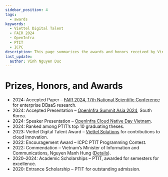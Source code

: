 ```yaml
---
sidebar_position: 4
tags:
  - awards
keywords:
  - Viettel Digital Talent
  - FAIR 2024
  - OpenInfra
  - PTIT
  - ICPC
description: This page summarizes the awards and honors received by Vinh Nguyen Duc.
last_update:
  author: Vinh Nguyen Duc
---
```


# Prizes, Honors, and Awards

- 2024: Accepted Paper – [FAIR 2024, 17th National Scientific Conference](https://drive.google.com/file/d/1UP12xblSDyQLBufYA38TzoVrzvtt6Jxh/view?usp=drive_link) for enterprise DBaaS research.
- 2024: Accepted Presentation – [OpenInfra Summit Asia 2024](https://drive.google.com/file/d/1Ek4i-XDlgCBiEPapll9M7tdwu--woQzf/view?usp=drive_link), South Korea.
- 2024: Speaker Presentation – [OpenInfra Cloud Native Day Vietnam](https://www.youtube.com/watch?v=yUajm2kh3Hk&list=PLuWE6vptDA_ev_BP30ob8Hj1Eg1Pn7kmT&index=17).
- 2024: Ranked among PTIT’s top 10 graduating theses.
- 2023: Viettel Digital Talent Award – [Viettel Solutions](https://solutions.viettel.vn/vi) for contributions to cloud innovation.
- 2022: Encouragement Award – ICPC PTIT Programming Contest.
- 2022: Commendation – Vietnam’s Minister of Information and Communications, Nguyen Manh Hung ([Details](https://www.facebook.com/HocvienPTIT/photos/a.1337706119637128/8089684347772571/)).
- 2020–2024: Academic Scholarships – PTIT, awarded for semesters for excellence.
- 2020: Entrance Scholarship – PTIT for outstanding admission.